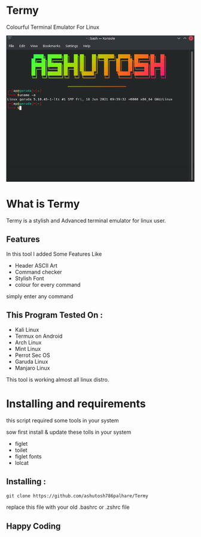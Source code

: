 # Termy
 Colourful Terminal Emulator For Linux
 
![cheese](https://github.com/ashutosh786palhare/Termy/blob/main/Ashutosh.png)
<br>
# What is Termy
<p>Termy is a stylish and Advanced terminal emulator for linux user.</p>

## Features
<p>In this tool I added Some Features Like</p>
<ul>
  <li>Header ASCII Art</li>
  <li>Command checker</li>
 <li>Stylish Font</li>
 <li>colour for every command</li>
</ul>
<p>simply enter any command </p>

## This Program Tested On :
<ul>
  <li>Kali Linux</li>
  <li>Termux on Android</li>
  <li>Arch Linux</li>
  <li>Mint Linux</li>
  <li>Perrot Sec OS</li>
  <li>Garuda Linux</li>
  <li>Manjaro Linux</li>
</ul>
<p>This tool is working almost all linux distro.</p>

# Installing and requirements
<p>this script required some tools in your system </p>
<p>sow first install & update these tolls in your system  </p>
<ul>
  <li>figlet</li>
  <li>toilet</li>
  <li>figlet fonts</li>
  <li>lolcat</li>
  
</ul>

## Installing :

```
git clone https://github.com/ashutosh786palhare/Termy
```
<p>replace this file with your old .bashrc or .zshrc file</p>


## Happy Coding

